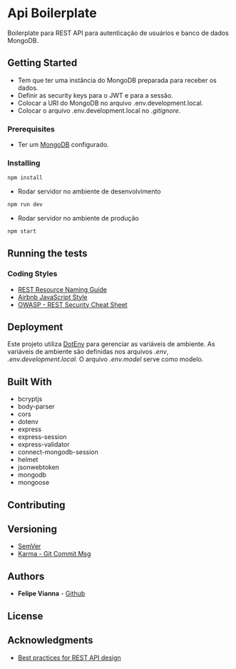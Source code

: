 # Api Boilerplate

Boilerplate para REST API para autenticação de usuários e banco de dados MongoDB.

## Getting Started

- Tem que ter uma instância do MongoDB preparada para receber os dados.
- Definir as security keys para o JWT e para a sessão.
- Colocar a URI do MongoDB no arquivo .env.development.local.
- Colocar o arquivo .env.development.local no _.gitignore_.

### Prerequisites

- Ter um [MongoDB](https://www.mongodb.com/) configurado.

### Installing

```bash
npm install
```

- Rodar servidor no ambiente de desenvolvimento

```bash
npm run dev
```

- Rodar servidor no ambiente de produção

```bash
npm start
```

## Running the tests

### Coding Styles

- [REST Resource Naming Guide](https://restfulapi.net/resource-naming/)
- [Airbnb JavaScript Style](https://github.com/airbnb/javascript)
- [OWASP - REST Security Cheat Sheet](https://github.com/OWASP/CheatSheetSeries/blob/master/cheatsheets/REST_Security_Cheat_Sheet.md)

## Deployment

Este projeto utiliza [DotEnv](https://www.npmjs.com/package/dotenv) para gerenciar as variáveis de ambiente.
As variáveis de ambiente são definidas nos arquivos _.env_, _.env.development.local_.
O arquivo _.env.model_ serve como modelo.

## Built With

- bcryptjs
- body-parser
- cors
- dotenv
- express
- express-session
- express-validator
- connect-mongodb-session
- helmet
- jsonwebtoken
- mongodb
- mongoose

## Contributing

## Versioning

- [SemVer](https://semver.org/)
- [Karma - Git Commit Msg](http://karma-runner.github.io/5.0/dev/git-commit-msg.html)

## Authors

- **Felipe Vianna** - [Github](https://github.com/felipesvianna)

## License

## Acknowledgments

- [Best practices for REST API design](https://stackoverflow.blog/2020/03/02/best-practices-for-rest-api-design/)
